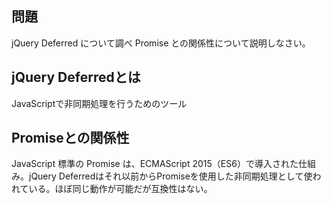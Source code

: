 ## 問題

jQuery Deferred について調べ Promise との関係性について説明しなさい。

## jQuery Deferredとは

JavaScriptで非同期処理を行うためのツール

## Promiseとの関係性

JavaScript 標準の Promise は、ECMAScript 2015（ES6）で導入された仕組み。jQuery Deferredはそれ以前からPromiseを使用した非同期処理として使われている。ほぼ同じ動作が可能だが互換性はない。
